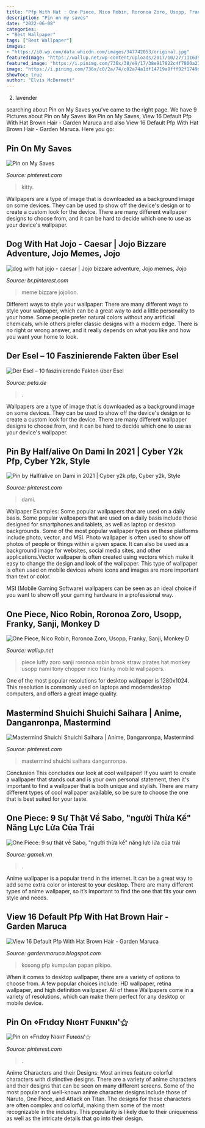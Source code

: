 ```yaml
---
title: "Pfp With Hat : One Piece, Nico Robin, Roronoa Zoro, Usopp, Franky, Sanji, Monkey D"
description: "Pin on my saves"
date: "2022-06-08"
categories:
- "Best Wallpaper"
tags: ["Best Wallpaper"]
images:
- "https://i0.wp.com/data.whicdn.com/images/347742053/original.jpg"
featuredImage: "https://wallup.net/wp-content/uploads/2017/10/27/111639-One_Piece-Nico_Robin-Roronoa_Zoro-Usopp-Franky-Sanji-Monkey_D._Luffy-Tony_Tony_Chopper-Brook-Nami-Straw_Hat_Pirates.jpg"
featured_image: "https://i.pinimg.com/736x/38/e9/17/38e917822c4f7800a2360cde43b28fae.jpg"
image: "https://i.pinimg.com/736x/c0/2a/74/c02a74a1df14719a9fff92f1749dcccf.jpg"
ShowToc: true
author: "Elvis McDermott"
---
```



2. lavender 

	

		
searching about Pin on My Saves you've came to the right page. We have 9 Pictures about Pin on My Saves like Pin on My Saves, View 16 Default Pfp With Hat Brown Hair - Garden Maruca and also View 16 Default Pfp With Hat Brown Hair - Garden Maruca. Here you go:
		
    
## Pin On My Saves

<img loading=lazy src="https://i.pinimg.com/736x/ff/7d/03/ff7d038a08f8c8a003f16183ef823103.jpg" onerror="this.onerror=null;this.src='https://tse3.mm.bing.net/th?id=OIP.8l6Kw47SUaYEYTBp5Sbl7wHaJ3&amp;pid=15.1';" alt="Pin on My Saves">

_Source: pinterest.com_

>kitty. 

	

Wallpapers are a type of image that is downloaded as a background image on some devices. They can be used to show off the device's design or to create a custom look for the device. There are many different wallpaper designs to choose from, and it can be hard to decide which one to use as your device's wallpaper.

    
## Dog With Hat Jojo - Caesar | Jojo Bizzare Adventure, Jojo Memes, Jojo

<img loading=lazy src="https://i.pinimg.com/736x/38/e9/17/38e917822c4f7800a2360cde43b28fae.jpg" onerror="this.onerror=null;this.src='https://tse3.mm.bing.net/th?id=OIP.uYTF4aOY2PXyQlM4wZw87QHaHZ&amp;pid=15.1';" alt="dog with hat jojo - caesar | Jojo bizzare adventure, Jojo memes, Jojo">

_Source: br.pinterest.com_

>meme bizzare jojolion. 

	

Different ways to style your wallpaper:
There are many different ways to style your wallpaper, which can be a great way to add a little personality to your home. Some people prefer natural colors without any artificial chemicals, while others prefer classic designs with a modern edge. There is no right or wrong answer, and it really depends on what you like and how you want your home to look.

    
## Der Esel – 10 Faszinierende Fakten über Esel

<img loading=lazy src="https://www.peta.de/wp-content/uploads/2020/11/esel-etretat-4506073-c-pixabay.jpg" onerror="this.onerror=null;this.src='https://tse2.mm.bing.net/th?id=OIP.Fzq4frMoYQDO11UUf9m1sQHaE8&amp;pid=15.1';" alt="Der Esel – 10 faszinierende Fakten über Esel">

_Source: peta.de_

>. 

	

Wallpapers are a type of image that is downloaded as a background image on some devices. They can be used to show off the device's design or to create a custom look for the device. There are many different wallpaper designs to choose from, and it can be hard to decide which one to use as your device's wallpaper.

    
## Pin By Half/alive On Dami In 2021 | Cyber Y2k Pfp, Cyber Y2k, Style

<img loading=lazy src="https://i.pinimg.com/736x/c0/2a/74/c02a74a1df14719a9fff92f1749dcccf.jpg" onerror="this.onerror=null;this.src='https://tse1.mm.bing.net/th?id=OIP.ATVARJz42F526A0jiFhzhgHaJD&amp;pid=15.1';" alt="Pin by Half/alive on Dami in 2021 | Cyber y2k pfp, Cyber y2k, Style">

_Source: pinterest.com_

>dami. 

	

Wallpaper Examples: Some popular wallpapers that are used on a daily basis.
Some popular wallpapers that are used on a daily basis include those designed for smartphones and tablets, as well as laptop or desktop backgrounds. Some of the most popular wallpaper types on these platforms include photo, vector, and MSI. 
Photo wallpaper is often used to show off photos of people or things within a given space. It can also be used as a background image for websites, social media sites, and other applications.Vector wallpaper is often created using vectors which make it easy to change the design and look of the wallpaper. This type of wallpaper is often used on mobile devices where icons and images are more important than text or color. 

MSI (Mobile Gaming Software) wallpapers can be seen as an ideal choice if you want to show off your gaming hardware in a professional way.

    
## One Piece, Nico Robin, Roronoa Zoro, Usopp, Franky, Sanji, Monkey D

<img loading=lazy src="https://wallup.net/wp-content/uploads/2017/10/27/111639-One_Piece-Nico_Robin-Roronoa_Zoro-Usopp-Franky-Sanji-Monkey_D._Luffy-Tony_Tony_Chopper-Brook-Nami-Straw_Hat_Pirates.jpg" onerror="this.onerror=null;this.src='https://tse3.mm.bing.net/th?id=OIP.MVPpAu3QEeIbQpTed3I3zQHaEo&amp;pid=15.1';" alt="One Piece, Nico Robin, Roronoa Zoro, Usopp, Franky, Sanji, Monkey D">

_Source: wallup.net_

>piece luffy zoro sanji roronoa robin brook straw pirates hat monkey usopp nami tony chopper nico franky mobile wallpapers. 

	

One of the most popular resolutions for desktop wallpaper is 1280x1024. This resolution is commonly used on laptops and moderndesktop computers, and offers a great image quality.

    
## Mastermind Shuichi Shuichi Saihara | Anime, Danganronpa, Mastermind

<img loading=lazy src="https://i.pinimg.com/736x/21/ac/02/21ac02940c31582658a6d44d2743e179.jpg" onerror="this.onerror=null;this.src='https://tse3.mm.bing.net/th?id=OIP.HCj_ev7SFc_ejMibjDn0RwHaHa&amp;pid=15.1';" alt="Mastermind Shuichi Shuichi Saihara | Anime, Danganronpa, Mastermind">

_Source: pinterest.com_

>mastermind shuichi saihara danganronpa. 

	

Conclusion
This concludes our look at cool wallpaper! If you want to create a wallpaper that stands out and is your own personal statement, then it's important to find a wallpaper that is both unique and stylish. There are many different types of cool wallpaper available, so be sure to choose the one that is best suited for your taste.

    
## One Piece: 9 Sự Thật Về Sabo, &quot;người Thừa Kế&quot; Năng Lực Lửa Của Trái

<img loading=lazy src="https://gamek.mediacdn.vn/thumb_w/600/133514250583805952/2020/4/29/one-piece-sabo-serious-b046f6b63387f6cd0a1e84ad9e3a358b600x400-15881523515971629491951.jpg" onerror="this.onerror=null;this.src='https://tse2.mm.bing.net/th?id=OIP.FJ5gD6ReAb20NEDiAylVtwHaE8&amp;pid=15.1';" alt="One Piece: 9 sự thật về Sabo, &quot;người thừa kế&quot; năng lực lửa của trái">

_Source: gamek.vn_

>. 

	

Anime wallpaper is a popular trend in the internet. It can be a great way to add some extra color or interest to your desktop. There are many different types of anime wallpaper, so it’s important to find the one that fits your own style and needs.

    
## View 16 Default Pfp With Hat Brown Hair - Garden Maruca

<img loading=lazy src="https://i0.wp.com/data.whicdn.com/images/347742053/original.jpg" onerror="this.onerror=null;this.src='https://tse3.mm.bing.net/th?id=OIP.3uCfAzn9QijyNUAmCMG_VQHaHa&amp;pid=15.1';" alt="View 16 Default Pfp With Hat Brown Hair - Garden Maruca">

_Source: gardenmaruca.blogspot.com_

>kosong pfp kumpulan papan pikipo. 

	

When it comes to desktop wallpaper, there are a variety of options to choose from. A few popular choices include: HD wallpaper, retina wallpaper, and high definition wallpaper. All of these Wallpapers come in a variety of resolutions, which can make them perfect for any desktop or mobile device. 

    
## Pin On ⋄Frιdαy Nιɢнт Fυɴĸιɴ&#039;⚝

<img loading=lazy src="https://i.pinimg.com/736x/f1/35/b5/f135b5eeeeb879d7a8f2aec89a114173.jpg" onerror="this.onerror=null;this.src='https://tse3.mm.bing.net/th?id=OIP.zG4sz7Cdje0RxkiYIv-n4AHaHa&amp;pid=15.1';" alt="Pin on ⋄Frιdαy Nιɢнт Fυɴĸιɴ&#039;⚝">

_Source: pinterest.com_

>. 

	

Anime Characters and their Designs: Most animes feature colorful characters with distinctive designs.
There are a variety of anime characters and their designs that can be seen on many different screens. Some of the most popular and well-known anime character designs include those of Naruto, One Piece, and Attack on Titan. The designs for these characters are often complex and colorful, making them some of the most recognizable in the industry. This popularity is likely due to their uniqueness as well as the intricate details that go into their design.

